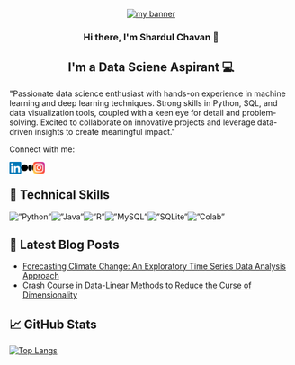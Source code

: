 <p align="center">
  <a href="" target="_blank" rel="noreferrer"><img src="https://user-images.githubusercontent.com/62551217/231923844-d2cc1326-c236-4da5-935a-eb6ff2dc9685.png" alt="my banner"></a>
</p>



<h3 align="center">
Hi there, I'm Shardul Chavan 👋
</h3>

<h2 align="center">
I'm a Data Sciene Aspirant 💻
</h2> 


"Passionate data science enthusiast with hands-on experience in machine learning and deep learning techniques. Strong skills in Python, SQL, and data visualization tools, coupled with a keen eye for detail and problem-solving. Excited to collaborate on innovative projects and leverage data-driven insights to create meaningful impact."


Connect with me:

<a href="https://www.linkedin.com/in/shardulchavan36/"><img align="left" src="https://raw.githubusercontent.com/shardulchavan/shardulchavan/main/Images/linkedin.svg" alt="icon | LinkedIn" width="21px"/></a>

<a href="https://medium.com/@chavan.shardul360"><img align="left" src="https://raw.githubusercontent.com/shardulchavan/shardulchavan/main/Images/medium-icon-svgrepo-com.svg" alt="icon | Medium" width="21px"/></a>

<a href="https://instagram.com/chavan.shardul?igshid=YmMyMTA2M2Y="><img align="left" src="https://raw.githubusercontent.com/shardulchavan/shardulchavan/main/Images/instagram.svg" alt="icon | Instagram" width="21px"/></a>
</br>
 
## 💼 Technical Skills
 

<img alt=”Python” src="https://img.shields.io/badge/Python-3776AB?style=for-the-badge&logo=python&logoColor=white"/><img alt=”Java” src="https://img.shields.io/badge/Java-ED8B00?style=for-the-badge&logo=openjdk&logoColor=white"/><img alt=”R” src="https://img.shields.io/badge/R-276DC3?style=for-the-badge&logo=r&logoColor=white"/><img alt=”MySQL” src="https://img.shields.io/badge/MySQL-00000F?style=for-the-badge&logo=mysql&logoColor=white"/><img alt=”SQLite” src="https://img.shields.io/badge/SQLite-07405E?style=for-the-badge&logo=sqlite&logoColor=white"/><img alt=”Colab” src="https://img.shields.io/badge/Colab-F9AB00?style=for-the-badge&logo=googlecolab&color=525252"/>

## 📝 Latest Blog Posts

- [Forecasting Climate Change: An Exploratory Time Series Data Analysis Approach](https://medium.com/@chavan.shardul360/forecasting-climate-change-an-exploratory-time-series-data-analysis-approach-32ccc6ab7421)
- [Crash Course in Data-Linear Methods to Reduce the Curse of Dimensionality](https://medium.com/aiskunks/linear-methods-to-reduce-the-curse-of-dimensionality-data-preprocessing-327ee544d6c4)

## 📈 GitHub Stats 
[![Top Langs](https://github-readme-stats.vercel.app/api/top-langs/?username=shardulchavan&hide_progress=true&theme=cobalt)](https://github.com/shardulchavan/github-readme-stats)




<!--
**shardulchavan/shardulchavan** is a ✨ _special_ ✨ repository because its `README.md` (this file) appears on your GitHub profile.

Here are some ideas to get you started:

- 🔭 I’m currently working on ...
- 🌱 I’m currently learning ...
- 👯 I’m looking to collaborate on ...
- 🤔 I’m looking for help with ...
- 💬 Ask me about ...
- 📫 How to reach me: ...
- 😄 Pronouns: ...
- ⚡ Fun fact: ...
-->
